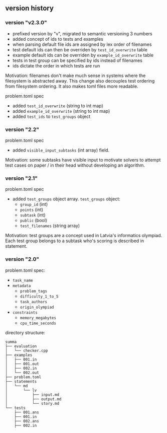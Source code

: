 ## version history

### version "v2.3.0"

- prefixed version by "v", migrated to semantic versioning 3 numbers
- added concept of ids to tests and examples
- when parsing default file ids are assigned by lex order of filenames
- test default ids can then be overriden by `test_id_overwrite` table
- example default ids can be overriden by `example_id_overwrite` table
- tests in test group can be specified by ids instead of filenames
- ids dictate the order in which tests are run

Motivation: filenames don't make much sense in systems where the filesystem
is abstracted away. This change also decouples test ordering from
filesystem ordering. It also makes toml files more readable.

problem.toml spec
- added `test_id_overwrite` (string to int map)
- added `example_id_overwrite` (string to int map)
- added `test_ids` to `test_groups` object

### version "2.2"

problem.toml spec
- added `visible_input_subtasks` (int array) field.

Motivation: some subtasks have visible input to motivate solvers to attempt
test cases on paper / in their head without developing an algorithm.

### version "2.1"

problem.toml spec
- added `test_groups` object array. `test_groups` object:  
    - `group_id` (int)
    - `points` (int)
    - `subtask` (int)
    - `public` (bool)
    - `test_filenames` (string array) 

Motivation: test groups are a concept used in Latvia's informatics olympiad.
Each test group belongs to a subtask who's scoring is described in statement.

### version "2.0"

problem.toml spec:
- `task_name`
- `metadata`
    - `problem_tags`
    - `difficulty_1_to_5`
    - `task_authors`
    - `origin_olympiad`
- `constraints`
    - `memory_megabytes`
    - `cpu_time_seconds`

directory structure:
```
summa
├── evaluation
│   └── checker.cpp
├── examples
│   ├── 001.in
│   ├── 001.out
│   ├── 002.in
│   └── 002.out
├── problem.toml
├── statements
│   └── md
│       └── lv
│           ├── input.md
│           ├── output.md
│           └── story.md
└── tests
    ├── 001.ans
    ├── 001.in
    ├── 002.ans
    ├── 002.in
```